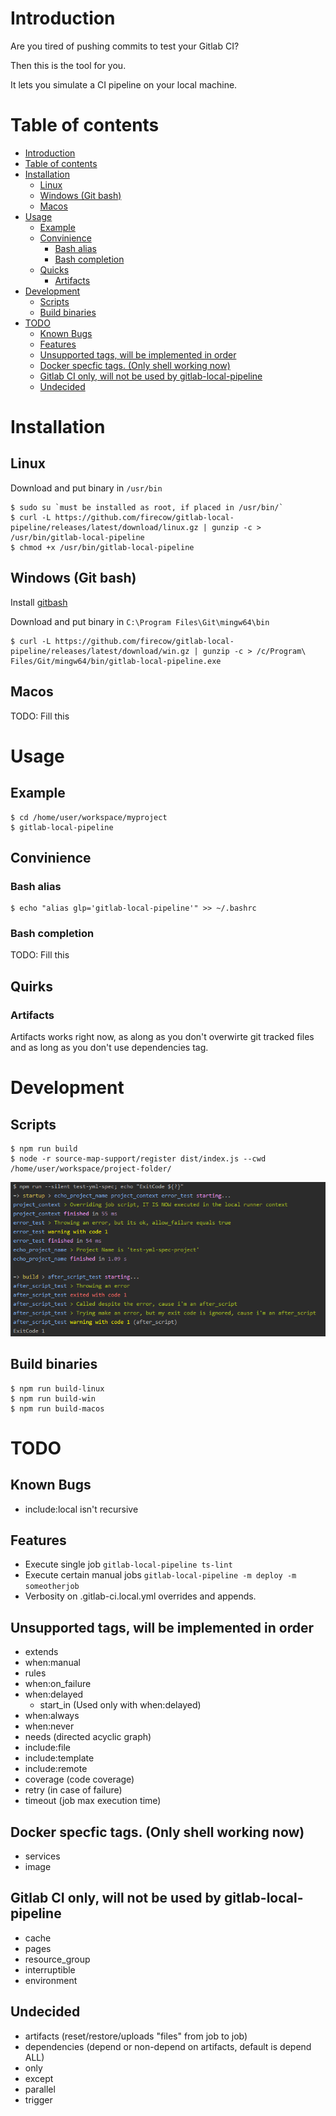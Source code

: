 # Introduction
Are you tired of pushing commits to test your Gitlab CI?

Then this is the tool for you.

It lets you simulate a CI pipeline on your local machine.

# Table of contents
   * [Introduction](#introduction)
   * [Table of contents](#table-of-contents)
   * [Installation](#installation)
      * [Linux](#linux)
      * [Windows (Git bash)](#windows-git-bash)
      * [Macos](#macos)
   * [Usage](#usage)
      * [Example](#example)
      * [Convinience](#convinience)
         * [Bash alias](#bash-alias)
         * [Bash completion](#bash-completion)
      * [Quicks](#quirks)
         * [Artifacts](#artifacts)
   * [Development](#development)
      * [Scripts](#scripts)
      * [Build binaries](#build-binaries)
   * [TODO](#todo)
      * [Known Bugs](#known-bugs)
      * [Features](#features)
      * [Unsupported tags, will be implemented in order](#unsupported-tags-will-be-implemented-in-order)
      * [Docker specfic tags. (Only shell working now)](#docker-specfic-tags-only-shell-working-now)
      * [Gitlab CI only, will not be used by gitlab-local-pipeline](#gitlab-ci-only-will-not-be-used-by-gitlab-local-pipeline)
      * [Undecided](#undecided)

# Installation
## Linux
Download and put binary in `/usr/bin`

    $ sudo su `must be installed as root, if placed in /usr/bin/`
    $ curl -L https://github.com/firecow/gitlab-local-pipeline/releases/latest/download/linux.gz | gunzip -c > /usr/bin/gitlab-local-pipeline
    $ chmod +x /usr/bin/gitlab-local-pipeline
    
## Windows (Git bash)
Install [gitbash](https://git-scm.com/downloads)

Download and put binary in `C:\Program Files\Git\mingw64\bin`

    $ curl -L https://github.com/firecow/gitlab-local-pipeline/releases/latest/download/win.gz | gunzip -c > /c/Program\ Files/Git/mingw64/bin/gitlab-local-pipeline.exe

## Macos
TODO: Fill this

# Usage
## Example
    $ cd /home/user/workspace/myproject
    $ gitlab-local-pipeline

## Convinience
### Bash alias
    $ echo "alias glp='gitlab-local-pipeline'" >> ~/.bashrc
### Bash completion
TODO: Fill this

## Quirks
### Artifacts
Artifacts works right now, as along as you don't overwirte git tracked files and as long as you don't use dependencies tag.

# Development
## Scripts

    $ npm run build
    $ node -r source-map-support/register dist/index.js --cwd /home/user/workspace/project-folder/

![Alt text](/docs/images/development.png "Development output")

## Build binaries
    $ npm run build-linux
    $ npm run build-win
    $ npm run build-macos

# TODO

## Known Bugs
- include:local isn't recursive

## Features
- Execute single job `gitlab-local-pipeline ts-lint`
- Execute certain manual jobs `gitlab-local-pipeline -m deploy -m someotherjob`
- Verbosity on .gitlab-ci.local.yml overrides and appends.

## Unsupported tags, will be implemented in order
- extends
- when:manual
- rules
- when:on_failure
- when:delayed
  - start_in (Used only with when:delayed)
- when:always
- when:never
- needs (directed acyclic graph)
- include:file
- include:template
- include:remote
- coverage (code coverage)
- retry (in case of failure)
- timeout (job max execution time)

## Docker specfic tags. (Only shell working now)
- services
- image

## Gitlab CI only, will not be used by gitlab-local-pipeline
- cache
- pages
- resource_group
- interruptible
- environment

## Undecided
- artifacts (reset/restore/uploads "files" from job to job)
- dependencies (depend or non-depend on artifacts, default is depend ALL)
- only
- except
- parallel
- trigger
